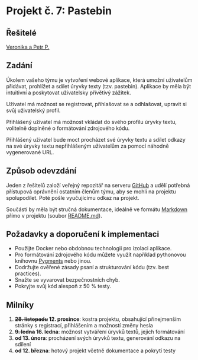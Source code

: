 # Projekt č. 7: Pastebin

## Řešitelé
[Veronika a Petr P.](https://github.com/PetrPujman/projekt.prg-pastebin)

## Zadání
Úkolem vašeho týmu je vytvoření webové aplikace, která umožní uživatelům přidávat, prohlížet a sdílet úryvky texty (tzv. pastebin). Aplikace by měla být intuitivní a poskytovat uživatelsky přívětivý zážitek.

Uživatel má možnost se registrovat, přihlašovat se a odhlašovat, upravit si svůj uživatelský profil.

Přihlášený uživatel má možnost vkládat do svého profilu úryvky textu, volitelně doplněné o formátování zdrojového kódu.

Přihlášený uživatel bude moct procházet své úryvky textu a sdílet odkazy na své úryvky textu nepřihlášeným uživatelům za pomocí náhodně vygenerované URL.

## Způsob odevzdání
Jeden z řešitelů založí veřejný repozitář na serveru [GitHub](https://github.com/) a udělí potřebná přístupová oprávnění ostatním členům týmu, aby se mohli na projektu spolupodílet. Poté pošle vyučujícímu odkaz na projekt.

Součástí by měla být stručná dokumentace, ideálně ve formátu [Markdown](https://www.markdownguide.org/) přímo v projektu (soubor [README.md](https://docs.github.com/en/repositories/managing-your-repositorys-settings-and-features/customizing-your-repository/about-readmes)).

## Požadavky a doporučení k implementaci
 * Použijte Docker nebo obdobnou technologii pro izolaci aplikace.
 * Pro formátování zdrojového kódu můžete využít například pythonovou knihovnu [Pygments](https://pygments.org/) nebo jinou.
 * Dodržujte ověřené zásady psaní a strukturování kódu (tzv. best practices).
 * Snažte se vyvarovat bezpečnostních chyb.
 * Pokryjte svůj kód alespoň z 50 % testy.

## Milníky
 1. **~~28. listopadu~~ 12. prosince**: kostra projektu, obsahující přinejmenším stránky s registrací, přihlášením a možností změny hesla
 2. **~~9. ledna~~ 16. ledna**: možnost vytváření úryvků textů, jejich formátování
 3. **od 13. února**: procházení svých úryvků textu, generování odkazu na sdílení
 4. **od 12. března**: hotový projekt včetně dokumentace a pokrytí testy
